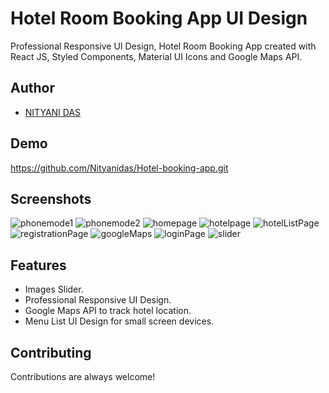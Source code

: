 # Hotel Room Booking App UI Design
Professional Responsive UI Design, Hotel Room Booking App created with React JS, Styled Components, Material UI Icons and Google Maps API.


## Author
- [NITYANI DAS](https://www.naukri.com/mnjuser/profile?id=&orgn=homepage)


## Demo
https://github.com/Nityanidas/Hotel-booking-app.git


## Screenshots
![phonemode1](https://user-images.githubusercontent.com/112659596/206855697-d484b8e8-5635-48f9-83cb-bc944a15630b.jpg)
![phonemode2](https://user-images.githubusercontent.com/112659596/206855800-ce0cce35-7044-41f4-bdfc-11e77357d3ae.jpg)
![homepage](https://user-images.githubusercontent.com/112659596/206855866-b438f603-d6ee-4017-a6c3-2de1c9e6e3e0.jpg)
![hotelpage](https://user-images.githubusercontent.com/112659596/206855881-f8421b9a-c5da-45eb-8937-c88792a3d15f.jpg)
![hotelListPage](https://user-images.githubusercontent.com/112659596/206855907-bdd50103-a637-4fc3-a6f2-e317207794fe.jpg)
![registrationPage](https://user-images.githubusercontent.com/112659596/206855916-7e94cb22-9de5-4f99-a510-9d0e99acbe6c.jpg)
![googleMaps](https://user-images.githubusercontent.com/112659596/206855927-afed02b3-e518-406f-8f72-266cfda59611.jpg)
![loginPage](https://user-images.githubusercontent.com/112659596/206855932-95aa2a10-80c4-4f73-959f-d4b59b62723e.jpg)
![slider](https://user-images.githubusercontent.com/112659596/206855946-73477eee-e3fa-40de-abc4-517a50d85aab.jpg)


## Features
- Images Slider.
- Professional Responsive UI Design.
- Google Maps API to track hotel location.
- Menu List UI Design for small screen devices.


## Contributing
Contributions are always welcome!




